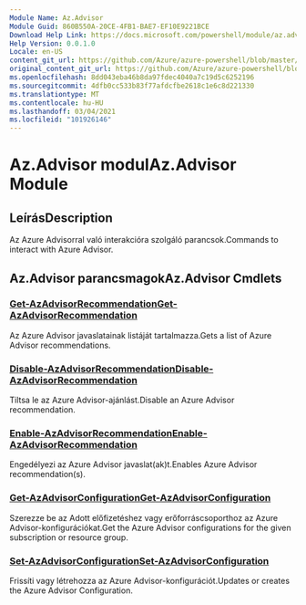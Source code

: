 ```yaml
---
Module Name: Az.Advisor
Module Guid: 860B550A-20CE-4FB1-BAE7-EF10E9221BCE
Download Help Link: https://docs.microsoft.com/powershell/module/az.advisor
Help Version: 0.0.1.0
Locale: en-US
content_git_url: https://github.com/Azure/azure-powershell/blob/master/src/Advisor/Advisor/help/Az.Advisor.md
original_content_git_url: https://github.com/Azure/azure-powershell/blob/master/src/Advisor/Advisor/help/Az.Advisor.md
ms.openlocfilehash: 8dd043eba46b8da97fdec4040a7c19d5c6252196
ms.sourcegitcommit: 4dfb0cc533b83f77afdcfbe2618c1e6c8d221330
ms.translationtype: MT
ms.contentlocale: hu-HU
ms.lasthandoff: 03/04/2021
ms.locfileid: "101926146"
---
```

# <span data-ttu-id="e366d-101">Az.Advisor modul</span><span class="sxs-lookup"><span data-stu-id="e366d-101">Az.Advisor Module</span></span>
## <span data-ttu-id="e366d-102">Leírás</span><span class="sxs-lookup"><span data-stu-id="e366d-102">Description</span></span>
<span data-ttu-id="e366d-103">Az Azure Advisorral való interakcióra szolgáló parancsok.</span><span class="sxs-lookup"><span data-stu-id="e366d-103">Commands to interact with Azure Advisor.</span></span>

## <span data-ttu-id="e366d-104">Az.Advisor parancsmagok</span><span class="sxs-lookup"><span data-stu-id="e366d-104">Az.Advisor Cmdlets</span></span>
### [<span data-ttu-id="e366d-105">Get-AzAdvisorRecommendation</span><span class="sxs-lookup"><span data-stu-id="e366d-105">Get-AzAdvisorRecommendation</span></span>](Get-AzAdvisorRecommendation.md)
<span data-ttu-id="e366d-106">Az Azure Advisor javaslatainak listáját tartalmazza.</span><span class="sxs-lookup"><span data-stu-id="e366d-106">Gets a list of Azure Advisor recommendations.</span></span>

### [<span data-ttu-id="e366d-107">Disable-AzAdvisorRecommendation</span><span class="sxs-lookup"><span data-stu-id="e366d-107">Disable-AzAdvisorRecommendation</span></span>](Disable-AzAdvisorRecommendation.md)
<span data-ttu-id="e366d-108">Tiltsa le az Azure Advisor-ajánlást.</span><span class="sxs-lookup"><span data-stu-id="e366d-108">Disable an Azure Advisor recommendation.</span></span>

### [<span data-ttu-id="e366d-109">Enable-AzAdvisorRecommendation</span><span class="sxs-lookup"><span data-stu-id="e366d-109">Enable-AzAdvisorRecommendation</span></span>](Enable-AzAdvisorRecommendation.md)
<span data-ttu-id="e366d-110">Engedélyezi az Azure Advisor javaslat(ak)t.</span><span class="sxs-lookup"><span data-stu-id="e366d-110">Enables Azure Advisor recommendation(s).</span></span>

### [<span data-ttu-id="e366d-111">Get-AzAdvisorConfiguration</span><span class="sxs-lookup"><span data-stu-id="e366d-111">Get-AzAdvisorConfiguration</span></span>](Get-AzAdvisorConfiguration.md)
<span data-ttu-id="e366d-112">Szerezze be az Adott előfizetéshez vagy erőforráscsoporthoz az Azure Advisor-konfigurációkat.</span><span class="sxs-lookup"><span data-stu-id="e366d-112">Get the Azure Advisor configurations for the given subscription or resource group.</span></span>

### [<span data-ttu-id="e366d-113">Set-AzAdvisorConfiguration</span><span class="sxs-lookup"><span data-stu-id="e366d-113">Set-AzAdvisorConfiguration</span></span>](Set-AzAdvisorConfiguration.md)
<span data-ttu-id="e366d-114">Frissíti vagy létrehozza az Azure Advisor-konfigurációt.</span><span class="sxs-lookup"><span data-stu-id="e366d-114">Updates or creates the Azure Advisor Configuration.</span></span>
